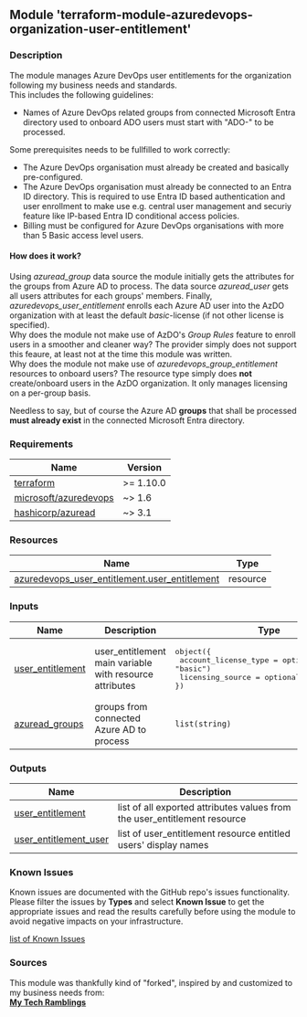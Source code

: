 ## Module 'terraform-module-azuredevops-organization-user-entitlement'

### Description

The module manages Azure DevOps user entitlements for the organization following my business needs and standards.  
This includes the following guidelines:  
* Names of Azure DevOps related groups from connected Microsoft Entra directory used to onboard ADO users must start with "ADO-" to be processed.  
  
Some prerequisites needs to be fullfilled to work correctly:  
* The Azure DevOps organisation must already be created and basically pre-configured.  
* The Azure DevOps organisation must already be connected to an Entra ID directory. This is required to use Entra ID based authentication and user enrollment to make use e.g. central user management and securiy feature like IP-based Entra ID conditional access policies.  
* Billing must be configured for Azure DevOps organisations with more than 5 Basic access level users.  

#### How does it work?

Using *azuread_group* data source the module initially gets the attributes for the groups from Azure AD to process. The data source *azuread_user* gets all users attributes for each groups' members. Finally, *azuredevops_user_entitlement* enrolls each Azure AD user into the AzDO organization with at least the default *basic*-license (if not other license is specified).  
Why does the module not make use of AzDO's *Group Rules* feature to enroll users in a smoother and cleaner way? The provider simply does not support this feaure, at least not at the time this module was written.  
Why does the module not make use of *azuredevops_group_entitlement* resources to onboard users? The resource type simply does **not** create/onboard users in the AzDO organization. It only manages licensing on a per-group basis.  
  
Needless to say, but of course the Azure AD **groups** that shall be processed **must already exist** in the connected Microsoft Entra directory.

### Requirements

| Name | Version |
|------|---------|
| <a name="requirement_terraform"></a> [terraform](#requirement\_terraform) | >= 1.10.0 |
| <a name="requirement_azuredevops"></a> [microsoft\/azuredevops](#requirement\_azuredevops) | ~> 1.6 |
| <a name="requirement_azurerm"></a> [hashicorp\/azuread](#requirement\_azuread) | ~> 3.1 |

### Resources

| Name | Type |
|------|------|
| [azuredevops_user_entitlement.user_entitlement](https://registry.terraform.io/providers/microsoft/azuredevops/latest/docs/resources/user_entitlement) | resource |

### Inputs

| Name | Description | Type | Default | Required |
|------|-------------|------|---------|:--------:|
| <a name="input_user_entitlement"></a> [user\_entitlement](#input\_user\_entitlement) | user_entitlement main variable with resource attributes | <pre>object({<br>  account_license_type = optional(string, "basic")<br>  licensing_source     = optional(string, null)<br>})</pre> | <pre>object({<br>  account_license_type = "basic"<br>})</pre> | no |
| <a name="input_azuread_groups"></a> [azuread\_groups](#input\_azuread\_groups) | groups from connected Azure AD to process | `list(string)` | n/a | yes |

### Outputs

| Name | Description |
|------|-------------|
| <a name="output_user_entitlement"></a> [user\_entitlement](#output\_user\_entitlement) | list of all exported attributes values from the user_entitlement resource |
| <a name="output_user_entitlement_user"></a> [user\_entitlement\_user](#output\_user\_entitlement\_user) | list of user_entitlement resource entitled users' display names |

### Known Issues

Known issues are documented with the GitHub repo's issues functionality. Please filter the issues by **Types** and select **Known Issue** to get the appropriate issues and read the results carefully before using the module to avoid negative impacts on your infrastructure.  
  
<a name="known_issues"></a> [list of Known Issues](https://github.com/uplink-systems/terraform-module-azuredevops-organization-user-entitlement/issues?q=type%3A%22known%20issue%22)
### Sources

This module was thankfully kind of \"forked\", inspired by and customized to my business needs from:  
**[My Tech Ramblings](https://www.mytechramblings.com/posts/automate-azure-devops-setup-using-terraform/)**  
